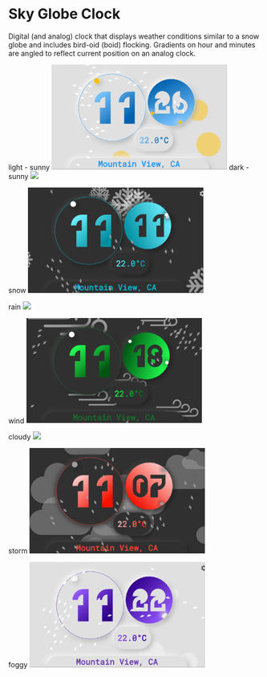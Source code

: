 # Sky Globe Clock

Digital (and analog) clock that displays weather conditions similar to a snow globe and  includes bird-oid (boid) flocking.
Gradients on hour and minutes are angled to reflect current position on an analog clock.

light - sunny
<img src='light-sun.gif' width='350'>
dark - sunny
<img src='dark-sun.gif' width='350'>

snow
<img src='dark-snow.gif' width='350'>

rain
<img src='white-rain.gif' width='350'>

wind
<img src='dark-wind.gif' width='350'>

cloudy
<img src='light-cloud.gif' width='350'>

storm
<img src='dark-storm.gif' width='350'>

foggy
<img src='light-fog.gif' width='350'>